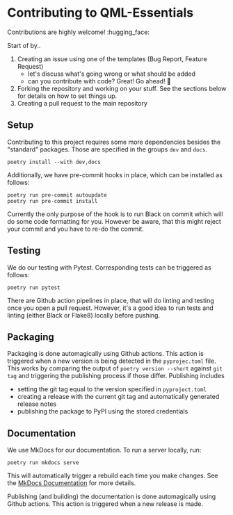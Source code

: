 # Contributing to QML-Essentials

Contributions are highly welcome! :hugging_face:

Start of by..
1. Creating an issue using one of the templates (Bug Report, Feature Request)
   - let's discuss what's going wrong or what should be added
   - can you contribute with code? Great! Go ahead! :rocket: 
2. Forking the repository and working on your stuff. See the sections below for details on how to set things up.
3. Creating a pull request to the main repository

## Setup

Contributing to this project requires some more dependencies besides the "standard" packages.
Those are specified in the groups `dev` and `docs`.
```
poetry install --with dev,docs
```

Additionally, we have pre-commit hooks in place, which can be installed as follows: 
```
poetry run pre-commit autoupdate
poetry run pre-commit install
```

Currently the only purpose of the hook is to run Black on commit which will do some code formatting for you.
However be aware, that this might reject your commit and you have to re-do the commit.

## Testing

We do our testing with Pytest. Corresponding tests can be triggered as follows:
```
poetry run pytest
```
There are Github action pipelines in place, that will do linting and testing once you open a pull request.
However, it's a good idea to run tests and linting (either Black or Flake8) locally before pushing.

## Packaging

Packaging is done automagically using Github actions.
This action is triggered when a new version is being detected in the `pyprojec.toml` file.
This works by comparing the output of `poetry version --short` against `git tag` and triggering the publishing process if those differ.
Publishing includes
- setting the git tag equal to the version specified in `pyproject.toml`
- creating a release with the current git tag and automatically generated release notes
- publishing the package to PyPI using the stored credentials

## Documentation

We use MkDocs for our documentation. To run a server locally, run:
```
poetry run mkdocs serve
```
This will automatically trigger a rebuild each time you make changes.
See the [MkDocs Documentation](https://cirkiters.github.io/qml-essentials/usage/) for more details.

Publishing (and building) the documentation is done automagically using Github actions.
This action is triggered when a new release is made.